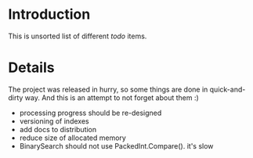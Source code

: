 # Introduction #

This is unsorted list of different _todo_ items.

# Details #

The project was released in hurry, so some things are done in quick-and-dirty way. And
this is an attempt to not forget about them :)

  * processing progress should be re-designed
  * versioning of indexes
  * add docs to distribution
  * reduce size of allocated memory
  * BinarySearch should not use PackedInt.Compare(). it's slow